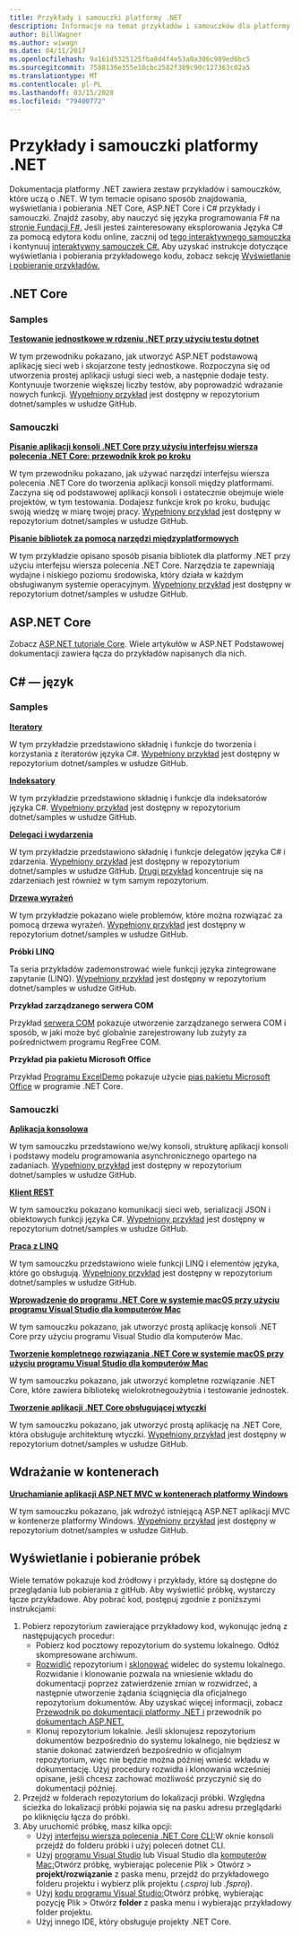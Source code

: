 ```yaml
---
title: Przykłady i samouczki platformy .NET
description: Informacje na temat przykładów i samouczków dla platformy .NET Core, ASP.NET Core i języka C#, które pomogą Ci dowiedzieć się więcej o .NET.
author: BillWagner
ms.author: wiwagn
ms.date: 04/11/2017
ms.openlocfilehash: 9a161d5325125fba8d4f4e53a0a306c989ed6bc5
ms.sourcegitcommit: 7588136e355e10cbc2582f389c90c127363c02a5
ms.translationtype: MT
ms.contentlocale: pl-PL
ms.lasthandoff: 03/15/2020
ms.locfileid: "79400772"
---
```

# <a name="net-samples-and-tutorials"></a>Przykłady i samouczki platformy .NET

Dokumentacja platformy .NET zawiera zestaw przykładów i samouczków, które uczą o .NET. W tym temacie opisano sposób znajdowania, wyświetlania i pobierania .NET Core, ASP.NET Core i C# przykłady i samouczki. Znajdź zasoby, aby nauczyć się języka programowania F# na [stronie Fundacji F#.](https://fsharp.org/learn.html) Jeśli jesteś zainteresowany eksplorowania Języka C# za pomocą edytora kodu online, zacznij od [tego interaktywnego samouczka](https://dotnet.microsoft.com/learn/dotnet/in-browser-tutorial/1) i kontynuuj [interaktywny samouczek C#.](../csharp/tutorials/intro-to-csharp/index.md) Aby uzyskać instrukcje dotyczące wyświetlania i pobierania przykładowego kodu, zobacz sekcję [Wyświetlanie i pobieranie przykładów.](#viewing-and-downloading-samples)

## <a name="net-core"></a>.NET Core

### <a name="samples"></a>Samples

**[Testowanie jednostkowe w rdzeniu .NET przy użyciu testu dotnet](../core/testing/unit-testing-with-dotnet-test.md)**

W tym przewodniku pokazano, jak utworzyć ASP.NET podstawową aplikację sieci web i skojarzone testy jednostkowe. Rozpoczyna się od utworzenia prostej aplikacji usługi sieci web, a następnie dodaje testy. Kontynuuje tworzenie większej liczby testów, aby poprowadzić wdrażanie nowych funkcji. [Wypełniony przykład](https://github.com/dotnet/samples/tree/master/core/getting-started/unit-testing-using-dotnet-test) jest dostępny w repozytorium dotnet/samples w usłudze GitHub.

### <a name="tutorials"></a>Samouczki

**[Pisanie aplikacji konsoli .NET Core przy użyciu interfejsu wiersza polecenia .NET Core: przewodnik krok po kroku](../core/tutorials/cli-create-console-app.md)**

W tym przewodniku pokazano, jak używać narzędzi interfejsu wiersza polecenia .NET Core do tworzenia aplikacji konsoli między platformami. Zaczyna się od podstawowej aplikacji konsoli i ostatecznie obejmuje wiele projektów, w tym testowania. Dodajesz funkcje krok po kroku, budując swoją wiedzę w miarę twojej pracy. [Wypełniony przykład](https://github.com/dotnet/samples/tree/master/core/console-apps) jest dostępny w repozytorium dotnet/samples w usłudze GitHub.

**[Pisanie bibliotek za pomocą narzędzi międzyplatformowych](../core/tutorials/libraries.md)**

W tym przykładzie opisano sposób pisania bibliotek dla platformy .NET przy użyciu interfejsu wiersza polecenia .NET Core. Narzędzia te zapewniają wydajne i niskiego poziomu środowiska, który działa w każdym obsługiwanym systemie operacyjnym. [Wypełniony przykład](https://github.com/dotnet/samples/tree/master/framework/libraries/frameworks-library) jest dostępny w repozytorium dotnet/samples w usłudze GitHub.

## <a name="aspnet-core"></a>ASP.NET Core

Zobacz [ASP.NET tutoriale Core](/aspnet/core/tutorials/). Wiele artykułów w ASP.NET Podstawowej dokumentacji zawiera łącza do przykładów napisanych dla nich.

## <a name="c-language"></a>C# — język

### <a name="samples"></a>Samples

**[Iteratory](../csharp/iterators.md)**

W tym przykładzie przedstawiono składnię i funkcje do tworzenia i korzystania z iteratorów języka C#. [Wypełniony przykład](https://github.com/dotnet/samples/tree/master/csharp/iterators) jest dostępny w repozytorium dotnet/samples w usłudze GitHub.

**[Indeksatory](../csharp/indexers.md)**

W tym przykładzie przedstawiono składnię i funkcje dla indeksatorów języka C#. [Wypełniony przykład](https://github.com/dotnet/samples/tree/master/csharp/indexers) jest dostępny w repozytorium dotnet/samples w usłudze GitHub.

**[Delegaci i wydarzenia](../csharp/delegates-overview.md)**

W tym przykładzie przedstawiono składnię i funkcje delegatów języka C# i zdarzenia. [Wypełniony przykład](https://github.com/dotnet/samples/tree/master/csharp/delegates-and-events) jest dostępny w repozytorium dotnet/samples w usłudze GitHub. [Drugi przykład](https://github.com/dotnet/samples/tree/master/csharp/events) koncentruje się na zdarzeniach jest również w tym samym repozytorium.

**[Drzewa wyrażeń](../csharp/expression-trees.md)**

W tym przykładzie pokazano wiele problemów, które można rozwiązać za pomocą drzewa wyrażeń. [Wypełniony przykład](https://github.com/dotnet/samples/tree/master/csharp/expression-trees) jest dostępny w repozytorium dotnet/samples w usłudze GitHub.

**Próbki LINQ**

Ta seria przykładów zademonstrować wiele funkcji języka zintegrowane zapytanie (LINQ). [Wypełniony przykład](https://github.com/dotnet/samples/tree/master/core/linq/csharp) jest dostępny w repozytorium dotnet/samples w usłudze GitHub.

**Przykład zarządzanego serwera COM**

Przykład [serwera COM](https://github.com/dotnet/samples/tree/master/core/extensions/COMServerDemo) pokazuje utworzenie zarządzanego serwera COM i sposób, w jaki może być globalnie zarejestrowany lub zużyty za pośrednictwem programu RegFree COM.

**Przykład pia pakietu Microsoft Office**

Przykład [Programu ExcelDemo](https://github.com/dotnet/samples/tree/master/core/extensions/ExcelDemo) pokazuje użycie [pias pakietu Microsoft Office](/visualstudio/vsto/office-primary-interop-assemblies) w programie .NET Core.

### <a name="tutorials"></a>Samouczki

**[Aplikacja konsolowa](../csharp/tutorials/console-teleprompter.md)**

W tym samouczku przedstawiono we/wy konsoli, strukturę aplikacji konsoli i podstawy modelu programowania asynchronicznego opartego na zadaniach. [Wypełniony przykład](https://github.com/dotnet/samples/tree/master/csharp/getting-started/console-teleprompter) jest dostępny w repozytorium dotnet/samples w usłudze GitHub.

**[Klient REST](../csharp/tutorials/console-webapiclient.md)**

W tym samouczku pokazano komunikacji sieci web, serializacji JSON i obiektowych funkcji języka C#. [Wypełniony przykład](https://github.com/dotnet/samples/tree/master/csharp/getting-started/console-webapiclient) jest dostępny w repozytorium dotnet/samples w usłudze GitHub.

**[Praca z LINQ](../csharp/tutorials/working-with-linq.md)**

W tym samouczku przedstawiono wiele funkcji LINQ i elementów języka, które go obsługują. [Wypełniony przykład](https://github.com/dotnet/samples/tree/master/csharp/getting-started/console-linq) jest dostępny w repozytorium dotnet/samples w usłudze GitHub.

**[Wprowadzenie do programu .NET Core w systemie macOS przy użyciu programu Visual Studio dla komputerów Mac](../core/tutorials/using-on-mac-vs.md)**

W tym samouczku pokazano, jak utworzyć prostą aplikację konsoli .NET Core przy użyciu programu Visual Studio dla komputerów Mac.

**[Tworzenie kompletnego rozwiązania .NET Core w systemie macOS przy użyciu programu Visual Studio dla komputerów Mac](../core/tutorials/using-on-mac-vs-full-solution.md)**

W tym samouczku pokazano, jak utworzyć kompletne rozwiązanie .NET Core, które zawiera bibliotekę wielokrotnegoużytnia i testowanie jednostek.

**[Tworzenie aplikacji .NET Core obsługującej wtyczki](../core/tutorials/creating-app-with-plugin-support.md)**

W tym samouczku pokazano, jak utworzyć prostą aplikację na .NET Core, która obsługuje architekturę wtyczki. [Wypełniony przykład](https://github.com/dotnet/samples/tree/master/core/extensions/AppWithPlugin) jest dostępny w repozytorium dotnet/samples w usłudze GitHub.

## <a name="deploy-to-containers"></a>Wdrażanie w kontenerach

**[Uruchamianie aplikacji ASP.NET MVC w kontenerach platformy Windows](/aspnet/mvc/overview/deployment/docker-aspnetmvc)**

W tym samouczku pokazano, jak wdrożyć istniejącą ASP.NET aplikacji MVC w kontenerze platformy Windows. [Wypełniony przykład](https://github.com/dotnet/samples/tree/master/framework/docker/MVCRandomAnswerGenerator) jest dostępny w repozytorium dotnet/samples w usłudze GitHub.

## <a name="viewing-and-downloading-samples"></a>Wyświetlanie i pobieranie próbek

Wiele tematów pokazuje kod źródłowy i przykłady, które są dostępne do przeglądania lub pobierania z gitHub. Aby wyświetlić próbkę, wystarczy łącze przykładowe. Aby pobrać kod, postępuj zgodnie z poniższymi instrukcjami:

1. Pobierz repozytorium zawierające przykładowy kod, wykonując jedną z następujących procedur:
   * Pobierz kod pocztowy repozytorium do systemu lokalnego. Odłóż skompresowane archiwum.
   * [Rozwidlić](https://help.github.com/articles/fork-a-repo/) repozytorium i [sklonować](https://help.github.com/articles/cloning-a-repository/) widelec do systemu lokalnego. Rozwidanie i klonowanie pozwala na wniesienie wkładu do dokumentacji poprzez zatwierdzenie zmian w rozwidrzeć, a następnie utworzenie żądania ściągnięcia dla oficjalnego repozytorium dokumentów. Aby uzyskać więcej informacji, zobacz [Przewodnik po dokumentacji platformy .NET i](https://github.com/dotnet/docs/blob/master/CONTRIBUTING.md) przewodnik po [dokumentach ASP.NET.](https://github.com/aspnet/AspNetCore.Docs/blob/master/CONTRIBUTING.md)
   * Klonuj repozytorium lokalnie. Jeśli sklonujesz repozytorium dokumentów bezpośrednio do systemu lokalnego, nie będziesz w stanie dokonać zatwierdzeń bezpośrednio w oficjalnym repozytorium, więc nie będzie można później wnieść wkładu w dokumentację. Użyj procedury rozwidła i klonowania wcześniej opisane, jeśli chcesz zachować możliwość przyczynić się do dokumentacji później.
1. Przejdź w folderach repozytorium do lokalizacji próbki. Względna ścieżka do lokalizacji próbki pojawia się na pasku adresu przeglądarki po kliknięciu łącza do próbki.
1. Aby uruchomić próbkę, masz kilka opcji:
   * Użyj [interfejsu wiersza polecenia .NET Core CLI:](../core/tools/index.md)W oknie konsoli przejdź do folderu próbki i użyj poleceń dotnet CLI.
   * Użyj [programu Visual Studio](https://visualstudio.microsoft.com/vs/?utm_medium=microsoft&utm_source=docs.microsoft.com&utm_campaign=inline+link) lub Visual Studio dla [komputerów Mac:](https://visualstudio.microsoft.com/vs/mac/?utm_medium=microsoft&utm_source=docs.microsoft.com&utm_campaign=inline+link)Otwórz próbkę, wybierając polecenie Plik > Otwórz > **projekt/rozwiązanie** z paska menu, przejdź do przykładowego folderu projektu i wybierz plik projektu (*.csproj* lub *.fsproj*).
   * Użyj [kodu programu Visual Studio:](https://code.visualstudio.com/)Otwórz próbkę, wybierając pozycję Plik > Otwórz **folder** z paska menu i wybierając przykładowy folder projektu.
   * Użyj innego IDE, który obsługuje projekty .NET Core.
